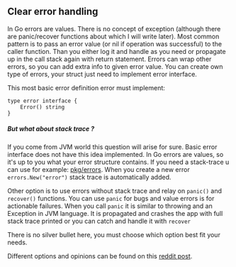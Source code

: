 ## Clear error handling

In Go errors are values. There is no concept of exception (although there are panic/recover functions about which I will write later).
Most common pattern is to pass an error value (or nil if operation was successful) to the caller function. Than you either log it and handle as you need or propagate up in the call stack again with return statement. Errors can wrap other errors, so you can add extra info to given error value.
You can create own type of errors, your struct just need to implement error interface.

This most basic error definition error must implement:
```
type error interface {
    Error() string
}
```

##### But what about stack trace ?

If you come from JVM world this question will arise for sure.
Basic error interface does not have this idea implemented. In Go errors are values, so it's up to you what your error structure contains.
If you need a stack-trace u can use for example: [pkg/errors](https://github.com/pkg/errors). When you create a new error `errors.New("error")` stack trace is automatically added.

Other option is to use errors without stack trace and relay on `panic()` and `recover()` functions. You can use `panic` for bugs and value errors is for actionable failures.
When you call `panic` it is similar to throwing and an Exception in JVM language. It is propagated and crashes the app with full stack trace printed or you can catch and handle it with `recover`

There is no silver bullet here, you must choose which option best fit your needs.

Different options and opinions can be found on this [reddit post](https://www.reddit.com/r/golang/comments/gdq6f4/why_githubcompkgerrors_is_not_a_golden_standard/).
